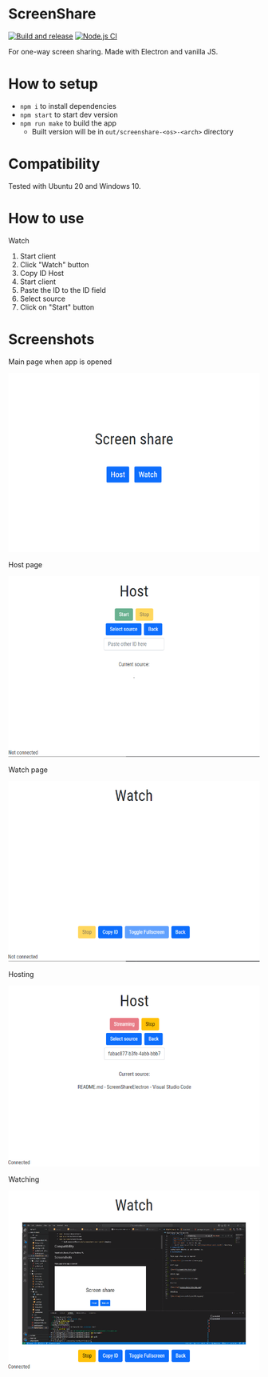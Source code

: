 # ScreenShare
[![Build and release](https://github.com/lassesuomela/ScreenShare/actions/workflows/publish.yml/badge.svg)](https://github.com/lassesuomela/ScreenShare/actions/workflows/publish.yml)
[![Node.js CI](https://github.com/lassesuomela/ScreenShare/actions/workflows/node.js.yml/badge.svg)](https://github.com/lassesuomela/ScreenShare/actions/workflows/node.js.yml)

For one-way screen sharing. Made with Electron and vanilla JS.

# How to setup

 - `npm i` to install dependencies
 - `npm start` to start dev version
 - `npm run make` to build the app
   - Built version will be in `out/screenshare-<os>-<arch>` directory
# Compatibility
Tested with Ubuntu 20 and Windows 10.

# How to use

Watch
  1. Start client
  2. Click "Watch" button
  3. Copy ID
Host
  1. Start client
  2. Paste the ID to the ID field
  3. Select source
  4. Click on "Start" button


# Screenshots

Main page when app is opened

![Index.html](screenshots/index.png)

Host page

![Host](screenshots/host.png)

Watch page

![Watch](screenshots/watch.png)

Hosting

![Hosting](screenshots/sharing.png)

Watching

![Watching](screenshots/watching.png)

